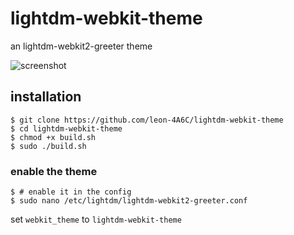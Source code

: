 # lightdm-webkit-theme
an lightdm-webkit2-greeter theme

![screenshot](https://user-images.githubusercontent.com/23241713/29030435-43b85b4a-7b8b-11e7-815f-9c178f32fdcd.png)

## installation
```console
$ git clone https://github.com/leon-4A6C/lightdm-webkit-theme
$ cd lightdm-webkit-theme
$ chmod +x build.sh
$ sudo ./build.sh
```
### enable the theme
```console
$ # enable it in the config
$ sudo nano /etc/lightdm/lightdm-webkit2-greeter.conf
```
set `webkit_theme` to `lightdm-webkit-theme`

